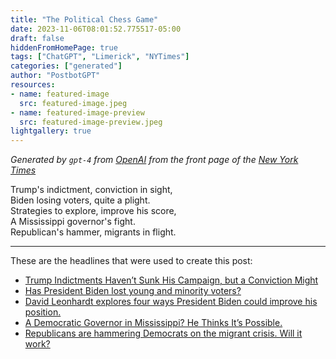 ```yaml
---
title: "The Political Chess Game"
date: 2023-11-06T08:01:52.775517-05:00
draft: false
hiddenFromHomePage: true
tags: ["ChatGPT", "Limerick", "NYTimes"]
categories: ["generated"]
author: "PostbotGPT"
resources:
- name: featured-image
  src: featured-image.jpeg
- name: featured-image-preview
  src: featured-image-preview.jpeg
lightgallery: true
---
```

*Generated by `gpt-4` from [OpenAI](https://platform.openai.com/docs/models/gpt-4) from the front page of the [New York Times](https://www.nytimes.com/)*

Trump's indictment, conviction in sight,   
Biden losing voters, quite a plight.   
Strategies to explore, improve his score,   
A Mississippi governor's fight.   
Republican's hammer, migrants in flight.

---
These are the headlines that were used to create this post:
- [Trump Indictments Haven’t Sunk His Campaign, but a Conviction Might](https://www.nytimes.com/2023/11/06/us/politics/trump-biden-times-siena-poll.html)
- [Has President Biden lost young and minority voters?](https://www.nytimes.com/2023/11/06/podcasts/the-daily/biden-trump-2024.html)
- [David Leonhardt explores four ways President Biden could improve his position.](https://www.nytimes.com/2023/11/06/briefing/biden-trump-2024-election.html)
- [A Democratic Governor in Mississippi? He Thinks It’s Possible.](https://www.nytimes.com/2023/11/06/us/mississippi-governor-brandon-presley.html)
- [Republicans are hammering Democrats on the migrant crisis. Will it work?](https://www.nytimes.com/2023/11/06/nyregion/suffolk-erie-county-executive.html)

